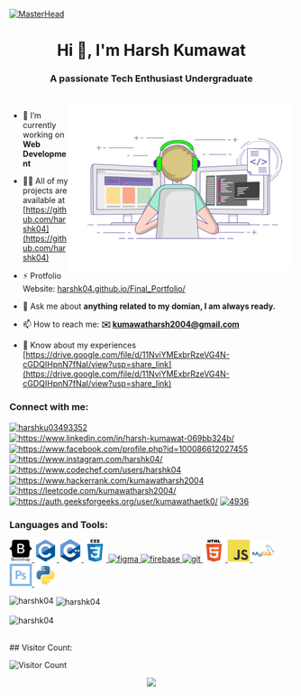 [![MasterHead](https://camo.githubusercontent.com/5e3babfce4609dcd669a8f2a6d37b47c85486729942c57c5afbfc715f0b5dff7/68747470733a2f2f7777772e6469676974616c736f6c7574696f6e73657276696365732e636f6d2f696d672f73657276696365732f776562253230646576656c6f706d656e742e676966)](https://rishavchanda.io)
<br/>
<h1 align="center">Hi 👋, I'm Harsh Kumawat</h1>
<h3 align="center">A passionate Tech Enthusiast Undergraduate</h3>
<br/>
<img align="right" alt="Coding" width="400" src="https://raw.githubusercontent.com/devSouvik/devSouvik/master/gif3.gif">

- 🔭 I’m currently working on **Web Development**

- 👨‍💻 All of my projects are available at [https://github.com/harshk04](https://github.com/harshk04)

- ⚡ Protfolio Website: [harshk04.github.io/Final_Portfolio/](harshk04.github.io/Final_Portfolio/)

- 💬 Ask me about **anything related to my domian, I am always ready.**

- 📫 How to reach me: **✉️ kumawatharsh2004@gmail.com**

- 📄 Know about my experiences [https://drive.google.com/file/d/11NviYMExbrRzeVG4N-cGDQIHpnN7fNaI/view?usp=share_link](https://drive.google.com/file/d/11NviYMExbrRzeVG4N-cGDQIHpnN7fNaI/view?usp=share_link)

<h3 align="left">Connect with me:</h3>
<p align="left">
<a href="https://twitter.com/harshku03493352" target="blank"><img align="center" src="https://raw.githubusercontent.com/rahuldkjain/github-profile-readme-generator/master/src/images/icons/Social/twitter.svg" alt="harshku03493352" height="30" width="40" /></a>
<a href="https://linkedin.com/in/https://www.linkedin.com/in/harsh-kumawat-069bb324b/" target="blank"><img align="center" src="https://raw.githubusercontent.com/rahuldkjain/github-profile-readme-generator/master/src/images/icons/Social/linked-in-alt.svg" alt="https://www.linkedin.com/in/harsh-kumawat-069bb324b/" height="30" width="40" /></a>
<a href="https://fb.com/https://www.facebook.com/profile.php?id=100086612027455" target="blank"><img align="center" src="https://raw.githubusercontent.com/rahuldkjain/github-profile-readme-generator/master/src/images/icons/Social/facebook.svg" alt="https://www.facebook.com/profile.php?id=100086612027455" height="30" width="40" /></a>
<a href="https://instagram.com/https://www.instagram.com/harshk04/" target="blank"><img align="center" src="https://raw.githubusercontent.com/rahuldkjain/github-profile-readme-generator/master/src/images/icons/Social/instagram.svg" alt="https://www.instagram.com/harshk04/" height="30" width="40" /></a>
<a href="https://www.codechef.com/users/https://www.codechef.com/users/harshk04" target="blank"><img align="center" src="https://cdn.jsdelivr.net/npm/simple-icons@3.1.0/icons/codechef.svg" alt="https://www.codechef.com/users/harshk04" height="30" width="40" /></a>
<a href="https://www.hackerrank.com/https://www.hackerrank.com/kumawatharsh2004" target="blank"><img align="center" src="https://raw.githubusercontent.com/rahuldkjain/github-profile-readme-generator/master/src/images/icons/Social/hackerrank.svg" alt="https://www.hackerrank.com/kumawatharsh2004" height="30" width="40" /></a>
<a href="https://www.leetcode.com/https://leetcode.com/kumawatharsh2004/" target="blank"><img align="center" src="https://raw.githubusercontent.com/rahuldkjain/github-profile-readme-generator/master/src/images/icons/Social/leet-code.svg" alt="https://leetcode.com/kumawatharsh2004/" height="30" width="40" /></a>
<a href="https://auth.geeksforgeeks.org/user/https://auth.geeksforgeeks.org/user/kumawathaetk0/" target="blank"><img align="center" src="https://raw.githubusercontent.com/rahuldkjain/github-profile-readme-generator/master/src/images/icons/Social/geeks-for-geeks.svg" alt="https://auth.geeksforgeeks.org/user/kumawathaetk0/" height="30" width="40" /></a>
<a href="https://discord.gg/4936" target="blank"><img align="center" src="https://raw.githubusercontent.com/rahuldkjain/github-profile-readme-generator/master/src/images/icons/Social/discord.svg" alt="4936" height="30" width="40" /></a>
</p>

<h3 align="left">Languages and Tools:</h3>
<p align="left"> <a href="https://getbootstrap.com" target="_blank" rel="noreferrer"> <img src="https://raw.githubusercontent.com/devicons/devicon/master/icons/bootstrap/bootstrap-plain-wordmark.svg" alt="bootstrap" width="40" height="40"/> </a> <a href="https://www.cprogramming.com/" target="_blank" rel="noreferrer"> <img src="https://raw.githubusercontent.com/devicons/devicon/master/icons/c/c-original.svg" alt="c" width="40" height="40"/> </a> <a href="https://www.w3schools.com/cpp/" target="_blank" rel="noreferrer"> <img src="https://raw.githubusercontent.com/devicons/devicon/master/icons/cplusplus/cplusplus-original.svg" alt="cplusplus" width="40" height="40"/> </a> <a href="https://www.w3schools.com/css/" target="_blank" rel="noreferrer"> <img src="https://raw.githubusercontent.com/devicons/devicon/master/icons/css3/css3-original-wordmark.svg" alt="css3" width="40" height="40"/> </a> <a href="https://www.figma.com/" target="_blank" rel="noreferrer"> <img src="https://www.vectorlogo.zone/logos/figma/figma-icon.svg" alt="figma" width="40" height="40"/> </a> <a href="https://firebase.google.com/" target="_blank" rel="noreferrer"> <img src="https://www.vectorlogo.zone/logos/firebase/firebase-icon.svg" alt="firebase" width="40" height="40"/> </a> <a href="https://git-scm.com/" target="_blank" rel="noreferrer"> <img src="https://www.vectorlogo.zone/logos/git-scm/git-scm-icon.svg" alt="git" width="40" height="40"/> </a> <a href="https://www.w3.org/html/" target="_blank" rel="noreferrer"> <img src="https://raw.githubusercontent.com/devicons/devicon/master/icons/html5/html5-original-wordmark.svg" alt="html5" width="40" height="40"/> </a> <a href="https://developer.mozilla.org/en-US/docs/Web/JavaScript" target="_blank" rel="noreferrer"> <img src="https://raw.githubusercontent.com/devicons/devicon/master/icons/javascript/javascript-original.svg" alt="javascript" width="40" height="40"/> </a> <a href="https://www.mysql.com/" target="_blank" rel="noreferrer"> <img src="https://raw.githubusercontent.com/devicons/devicon/master/icons/mysql/mysql-original-wordmark.svg" alt="mysql" width="40" height="40"/> </a> <a href="https://www.photoshop.com/en" target="_blank" rel="noreferrer"> <img src="https://raw.githubusercontent.com/devicons/devicon/master/icons/photoshop/photoshop-line.svg" alt="photoshop" width="40" height="40"/> </a> <a href="https://www.python.org" target="_blank" rel="noreferrer"> <img src="https://raw.githubusercontent.com/devicons/devicon/master/icons/python/python-original.svg" alt="python" width="40" height="40"/> </a> </p>

<p><img align="left" src="https://github-readme-stats.vercel.app/api/top-langs?username=harshk04&show_icons=true&locale=en&layout=compact" alt="harshk04" /></p>

<p>&nbsp;<img align="center" src="https://github-readme-stats.vercel.app/api?username=harshk04&show_icons=true&locale=en" alt="harshk04" /></p>

<p><img align="center" src="https://github-readme-streak-stats.herokuapp.com/?user=harshk04&" alt="harshk04" /></p>
<br/>
## Visitor Count:

![Visitor Count](https://profile-counter.glitch.me/harshk04/count.svg)

<div align="center"><img src=http://ForTheBadge.com/images/badges/built-with-love.svg />


